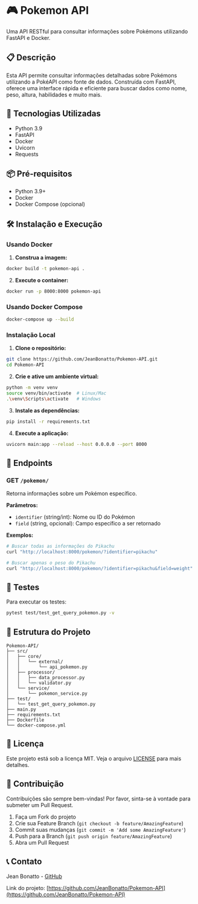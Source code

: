# 🎮 Pokemon API

Uma API RESTful para consultar informações sobre Pokémons utilizando FastAPI e Docker.

## 📋 Descrição

Esta API permite consultar informações detalhadas sobre Pokémons utilizando a PokéAPI como fonte de dados. Construída com FastAPI, oferece uma interface rápida e eficiente para buscar dados como nome, peso, altura, habilidades e muito mais.

## 🚀 Tecnologias Utilizadas

- Python 3.9
- FastAPI
- Docker
- Uvicorn
- Requests

## 📦 Pré-requisitos

- Python 3.9+
- Docker
- Docker Compose (opcional)

## 🛠️ Instalação e Execução

### Usando Docker

1. **Construa a imagem:**
```bash
docker build -t pokemon-api .
```

2. **Execute o container:**
```bash
docker run -p 8000:8000 pokemon-api
```

### Usando Docker Compose

```bash
docker-compose up --build
```

### Instalação Local

1. **Clone o repositório:**
```bash
git clone https://github.com/JeanBonatto/Pokemon-API.git
cd Pokemon-API
```

2. **Crie e ative um ambiente virtual:**
```bash
python -m venv venv
source venv/bin/activate  # Linux/Mac
.\venv\Scripts\activate   # Windows
```

3. **Instale as dependências:**
```bash
pip install -r requirements.txt
```

4. **Execute a aplicação:**
```bash
uvicorn main:app --reload --host 0.0.0.0 --port 8000
```

## 🎯 Endpoints

### GET `/pokemon/`

Retorna informações sobre um Pokémon específico.

**Parâmetros:**
- `identifier` (string/int): Nome ou ID do Pokémon
- `field` (string, opcional): Campo específico a ser retornado

**Exemplos:**

```bash
# Buscar todas as informações do Pikachu
curl "http://localhost:8000/pokemon/?identifier=pikachu"

# Buscar apenas o peso do Pikachu
curl "http://localhost:8000/pokemon/?identifier=pikachu&field=weight"
```

## 🧪 Testes

Para executar os testes:

```bash
pytest test/test_get_query_pokemon.py -v
```

## 📐 Estrutura do Projeto

```
Pokemon-API/
├── src/
│   ├── core/
│   │   └── external/
│   │       └── api_pokemon.py
│   ├── processor/
│   │   ├── data_processor.py
│   │   └── validator.py
│   └── service/
│       └── pokemon_service.py
├── test/
│   └── test_get_query_pokemon.py
├── main.py
├── requirements.txt
├── Dockerfile
└── docker-compose.yml
```

## 📄 Licença

Este projeto está sob a licença MIT. Veja o arquivo [LICENSE](LICENSE) para mais detalhes.

## 👥 Contribuição

Contribuições são sempre bem-vindas! Por favor, sinta-se à vontade para submeter um Pull Request.

1. Faça um Fork do projeto
2. Crie sua Feature Branch (`git checkout -b feature/AmazingFeature`)
3. Commit suas mudanças (`git commit -m 'Add some AmazingFeature'`)
4. Push para a Branch (`git push origin feature/AmazingFeature`)
5. Abra um Pull Request

## 📞 Contato

Jean Bonatto - [GitHub](https://github.com/JeanBonatto)

Link do projeto: [https://github.com/JeanBonatto/Pokemon-API](https://github.com/JeanBonatto/Pokemon-API)